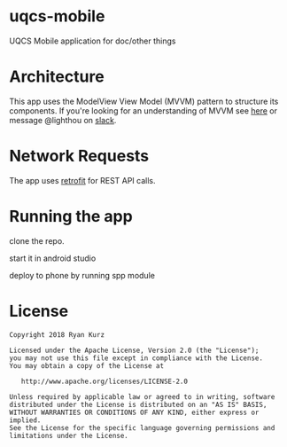 # uqcs-mobile
UQCS Mobile application for doc/other things


# Architecture

This app uses the ModelView View Model (MVVM) pattern to structure its components. If you're looking for an understanding of MVVM see [here](https://en.wikipedia.org/wiki/Model%E2%80%93view%E2%80%93viewmodel) or message @lighthou on [slack](uqcs.slack.com).

# Network Requests

The app uses [retrofit](https://github.com/square/retrofit) for REST API calls. 

# Running the app

clone the repo.

start it in android studio

deploy to phone by running spp module


# License

    Copyright 2018 Ryan Kurz

    Licensed under the Apache License, Version 2.0 (the "License");
    you may not use this file except in compliance with the License.
    You may obtain a copy of the License at

       http://www.apache.org/licenses/LICENSE-2.0

    Unless required by applicable law or agreed to in writing, software
    distributed under the License is distributed on an "AS IS" BASIS,
    WITHOUT WARRANTIES OR CONDITIONS OF ANY KIND, either express or implied.
    See the License for the specific language governing permissions and
    limitations under the License.



